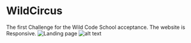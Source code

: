 # WildCircus
The first Challenge for the Wild Code School acceptance.
The website is Responsive.
![Landing page](WildSircus/wild-circus-by-Asieh.png "WildCircus-Landig")
![alt text](https://github.com/[AsiMrz]/[WildCircus]/blob/[main]/wild-circus-by-Asieh.png?raw=true)
